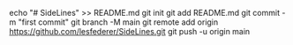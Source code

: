 echo "# SideLines" >> README.md
git init
git add README.md
git commit -m "first commit"
git branch -M main
git remote add origin https://github.com/lesfederer/SideLines.git
git push -u origin main
